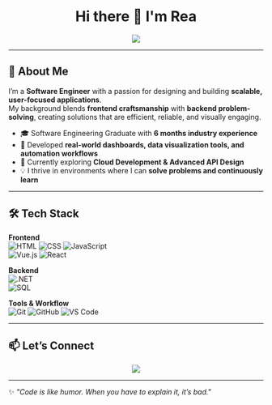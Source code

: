 <!-- Typing effect header -->
<h1 align="center">Hi there 👋 I'm Rea </h1>

<p align="center">
  <img src="https://readme-typing-svg.herokuapp.com?size=25&center=true&vCenter=true&width=600&lines=Software+Engineer;Full-Stack+Developer;Lifelong+Learner" />
</p>

---

## 🚀 About Me  
I’m a **Software Engineer** with a passion for designing and building **scalable, user-focused applications**.  
My background blends **frontend craftsmanship** with **backend problem-solving**, creating solutions that are efficient, reliable, and visually engaging.  

- 🎓 Software Engineering Graduate with **6 months industry experience**  
- 💼 Developed **real-world dashboards, data visualization tools, and automation workflows**  
- 🌱 Currently exploring **Cloud Development & Advanced API Design**  
- 💡 I thrive in environments where I can **solve problems and continuously learn**  

---

## 🛠 Tech Stack  

**Frontend**  
![HTML](https://img.shields.io/badge/HTML5-E34F26?style=for-the-badge&logo=html5&logoColor=white) 
![CSS](https://img.shields.io/badge/CSS3-1572B6?style=for-the-badge&logo=css3&logoColor=white) 
![JavaScript](https://img.shields.io/badge/JavaScript-F7DF1E?style=for-the-badge&logo=javascript&logoColor=black)  
![Vue.js](https://img.shields.io/badge/Vue.js-35495E?style=for-the-badge&logo=vue.js&logoColor=4FC08D) 
![React](https://img.shields.io/badge/React-20232A?style=for-the-badge&logo=react&logoColor=61DAFB)  

**Backend**  
![.NET](https://img.shields.io/badge/.NET-512BD4?style=for-the-badge&logo=dotnet&logoColor=white)  
![SQL](https://img.shields.io/badge/SQL-4479A1?style=for-the-badge&logo=MicrosoftSQLServer&logoColor=white)  

**Tools & Workflow**  
![Git](https://img.shields.io/badge/Git-F05032?style=for-the-badge&logo=git&logoColor=white) 
![GitHub](https://img.shields.io/badge/GitHub-181717?style=for-the-badge&logo=github&logoColor=white) 
![VS Code](https://img.shields.io/badge/VS_Code-007ACC?style=for-the-badge&logo=visualstudiocode&logoColor=white)  

---


## 📫 Let’s Connect  
<p align="center">
  <a href="https://www.linkedin.com/in/reabetsoe-kock">
    <img src="https://img.shields.io/badge/LinkedIn-0077B5?style=for-the-badge&logo=linkedin&logoColor=white"/>
  </a>
  
</p>

---



✨ *"Code is like humor. When you have to explain it, it’s bad."*  
